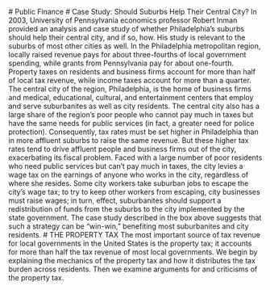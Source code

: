 \# Public Finance # Case Study: Should Suburbs Help Their Central City? In 2003, University of Pennsylvania economics professor Robert Inman provided an analysis and case study of whether Philadelphia’s suburbs should help their central city, and if so, how. His study is relevant to the suburbs of most other cities as well. In the Philadelphia metropolitan region, locally raised revenue pays for about three-fourths of local government spending, while grants from Pennsylvania pay for about one-fourth. Property taxes on residents and business firms account for more than half of local tax revenue, while income taxes account for more than a quarter. The central city of the region, Philadelphia, is the home of business firms and medical, educational, cultural, and entertainment centers that employ and serve suburbanites as well as city residents. The central city also has a large share of the region’s poor people who cannot pay much in taxes but have the same needs for public services (in fact, a greater need for police protection). Consequently, tax rates must be set higher in Philadelphia than in more affluent suburbs to raise the same revenue. But these higher tax rates tend to drive affluent people and business firms out of the city, exacerbating its fiscal problem. Faced with a large number of poor residents who need public services but can’t pay much in taxes, the city levies a wage tax on the earnings of anyone who works in the city, regardless of where she resides. Some city workers take suburban jobs to escape the city’s wage tax; to try to keep other workers from escaping, city businesses must raise wages; in turn, effect, suburbanites should support a redistribution of funds from the suburbs to the city implemented by the state government. The case study described in the box above suggests that such a strategy can be “win-win,” benefiting most suburbanites and city residents. # THE PROPERTY TAX The most important source of tax revenue for local governments in the United States is the property tax; it accounts for more than half the tax revenue of most local governments. We begin by explaining the mechanics of the property tax and how it distributes the tax burden across residents. Then we examine arguments for and criticisms of the property tax.